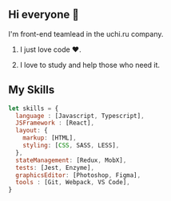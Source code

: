 ## Hi everyone 👋 

I'm front-end teamlead in the uchi.ru company.


1. I just love code ❤️.

2. I love to study and help those who need it.

## My Skills
```js
let skills = {
  language : [Javascript, Typescript],
  JSFramework : [React],
  layout: {
    markup: [HTML],
    styling: [CSS, SASS, LESS],
  },
  stateManagement: [Redux, MobX],
  tests: [Jest, Enzyme],
  graphicsEditor: [Photoshop, Figma],
  tools : [Git, Webpack, VS Code],
}
```
